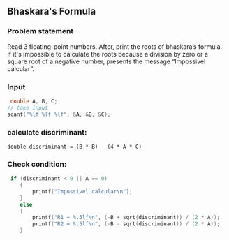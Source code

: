 ## Bhaskara's Formula
### Problem statement
Read 3 floating-point numbers. After, print the roots of bhaskara’s formula. If it's impossible to calculate the roots because a division by zero or a square root of a negative number, presents the message “Impossivel calcular”.

### Input
```c
 double A, B, C;
// take input
scanf("%lf %lf %lf", &A, &B, &C);
```
### calculate discriminant:
`double discriminant = (B * B) - (4 * A * C)`
### Check condition:
```c
 if (discriminant < 0 || A == 0)
    {
        printf("Impossivel calcular\n");
    }
    else
    {   
        printf("R1 = %.5lf\n", (-B + sqrt(discriminant)) / (2 * A));
        printf("R2 = %.5lf\n", (-B - sqrt(discriminant)) / (2 * A));
    }
```

